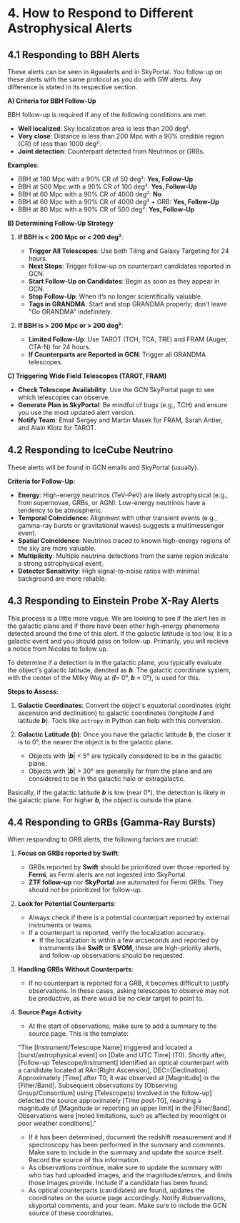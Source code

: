 # 4. How to Respond to Different Astrophysical Alerts

## 4.1 Responding to BBH Alerts 

These alerts can be seen in #gwalerts and in SkyPortal. You follow up on these alerts with the same protocol as you do with GW alerts. Any difference is stated in its respective section. 

**A) Criteria for BBH Follow-Up**

BBH follow-up is required if any of the following conditions are met:
- **Well localized**: Sky localization area is less than 200 deg².
- **Very close**: Distance is less than 200 Mpc with a 90% credible region (CR) of less than 1000 deg².
- **Joint detection**: Counterpart detected from Neutrinos or GRBs.

**Examples**:
- BBH at 180 Mpc with a 90% CR of 50 deg²: **Yes, Follow-Up**
- BBH at 500 Mpc with a 90% CR of 100 deg²: **Yes, Follow-Up**
- BBH at 60 Mpc with a 90% CR of 4000 deg²: **No**
- BBH at 60 Mpc with a 90% CR of 4000 deg² + GRB: **Yes, Follow-Up**
- BBH at 80 Mpc with a 90% CR of 500 deg²: **Yes, Follow-Up**

**B) Determining Follow-Up Strategy**

1. **If BBH is < 200 Mpc or < 200 deg²**:
   - **Trigger All Telescopes**: Use both Tiling and Galaxy Targeting for 24 hours.
   - **Next Steps**: Trigger follow-up on counterpart candidates reported in GCN.
   - **Start Follow-Up on Candidates**: Begin as soon as they appear in GCN.
   - **Stop Follow-Up**: When it’s no longer scientifically valuable.
   - **Tags in GRANDMA**: Start and stop GRANDMA properly; don’t leave "Go GRANDMA" indefinitely.

3. **If BBH is > 200 Mpc or > 200 deg²**:
   - **Limited Follow-Up**: Use TAROT (TCH, TCA, TRE) and FRAM (Auger, CTA-N) for 24 hours.
   - **If Counterparts are Reported in GCN**: Trigger all GRANDMA telescopes.

**C) Triggering Wide Field Telescopes (TAROT, FRAM)**
- **Check Telescope Availability**: Use the GCN SkyPortal page to see which telescopes can observe.
- **Generate Plan in SkyPortal**: Be mindful of bugs (e.g., TCH) and ensure you use the most updated alert version.
- **Notify Team**: Email Sergey and Martin Masek for FRAM, Sarah Antier, and Alain Klotz for TAROT.

## 4.2 Responding to IceCube Neutrino 

These alerts will be found in GCN emails and SkyPortal (usually). 

**Criteria for Follow-Up:**

- **Energy**: High-energy neutrinos (TeV–PeV) are likely astrophysical (e.g., from supernovae, GRBs, or AGN). Low-energy neutrinos have a tendency to be atmospheric. 
- **Temporal Coincidence**: Alignment with other transient events (e.g., gamma-ray bursts or gravitational waves) suggests a multimessenger event.
- **Spatial Coincidence**: Neutrinos traced to known high-energy regions of the sky are more valuable.
- **Multiplicity**: Multiple neutrino detections from the same region indicate a strong astrophysical event.
- **Detector Sensitivity**: High signal-to-noise ratios with minimal background are more reliable.

## 4.3 Responding to Einstein Probe X-Ray Alerts 

This process is a little more vague. We are looking to see if the alert lies in the galactic plane and if there have been other high-energy phenomena detected around the time of this alert. If the galactic latitude is too low, it is a galactic event and you should pass on follow-up. Primarily, you will recieve a notice from Nicolas to follow up.

To determine if a detection is in the galactic plane, you typically evaluate the object's galactic latitude, denoted as _**b**_. The galactic coordinate system, with the center of the Milky Way at (_**l**_= 0°, _**b**_ = 0°), is used for this.

**Steps to Assess:**

1. **Galactic Coordinates**: Convert the object's equatorial coordinates (right ascension and declination) to galactic coordinates (longitude _**l**_ and latitude _**b**_). Tools like `astropy` in Python can help with this conversion.

2. **Galactic Latitude (_**b**_)**: Once you have the galactic latitude _**b**_, the closer it is to 0°, the nearer the object is to the galactic plane.
    - Objects with |_**b**_| < 5° are typically considered to be in the galactic plane.
    - Objects with |_**b**_| > 30° are generally far from the plane and are considered to be in the galactic halo or extragalactic.

Basically, if the galactic latitude _**b**_ is low (near 0°), the detection is likely in the galactic plane. For higher _**b**_, the object is outside the plane.

## 4.4 Responding to GRBs (Gamma-Ray Bursts)

When responding to GRB alerts, the following factors are crucial:

1. **Focus on GRBs reported by Swift**:
   - GRBs reported by **Swift** should be prioritized over those reported by **Fermi**, as Fermi alerts are not ingested into SkyPortal. 
   - **ZTF follow-up** nor **SkyPortal** are automated for Fermi GRBs. They should not be prioritized for follow-up.

2. **Look for Potential Counterparts**:
   - Always check if there is a potential counterpart reported by external instruments or teams.
   - If a counterpart is reported, verify the localization accuracy. 
     - If the localization is within a few arcseconds and reported by instruments like **Swift** or **SVOM**, these are high-priority alerts, and follow-up observations should be requested.

3. **Handling GRBs Without Counterparts**:
   - If no counterpart is reported for a GRB, it becomes difficult to justify observations. In these cases, asking telescopes to observe may not be productive, as there would be no clear target to point to.

4. **Source Page Activity**
   - At the start of observations, make sure to add a summary to the source page. This is the template:

   "The [Instrument/Telescope Name] triggered and located a [burst/astrophysical event] on [Date and UTC Time] (T0). Shortly after, [Follow-up Telescope/Instrument] identified an optical counterpart with a candidate located at RA=[Right Ascension], DEC=[Declination]. Approximately [Time] after T0, it was observed at [Magnitude] in the [Filter/Band]. Subsequent observations by [Observing Group/Consortium] using [Telescope(s) involved in the follow-up] detected the source approximately [Time post-T0], reaching a magnitude of [Magnitude or reporting an upper limit] in the [Filter/Band]. Observations were [noted limitations, such as affected by moonlight or poor weather conditions]."
   
   - If it has been determined, document the redshift measurement and if spectroscopy has been performed in the summary and comments. Make sure to include in the summary and update the source itself. Record the source of this information.
   - As observations continue, make sure to update the summary with who has had uploaded images, and the magnitudes/errors, and limits those images provide. Include if a candidate has been found.
   - As optical counterparts (candidates) are found, updates the coordinates on the source page accordingly. Notify #observations, skyportal comments, and your team. Make sure to include the GCN source of these coordinates. 
